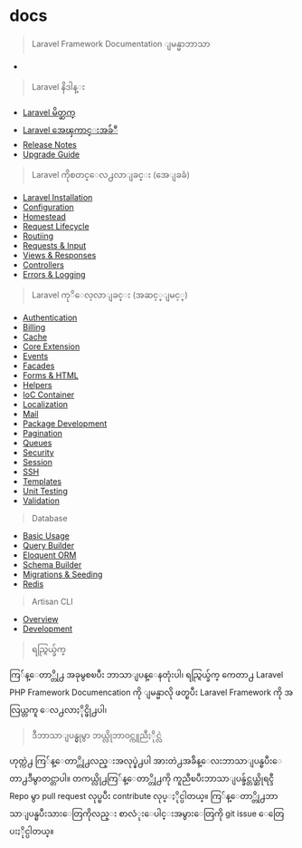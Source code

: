 ﻿docs
====
  

> Laravel Framework Documentation ျမန္မာဘာသာ

-

> Laravel နိဒါန္း

- [Laravel မိတ္ဆက္][1]
- [Laravel  အေၾကာင္းအခ်ံဳ][2] 
- [Release Notes][3]
- [Upgrade Guide][4]

>Laravel ကိုစတင္ေလ႕လာျခင္း (အေျခခံ)

- [Laravel Installation][5]
- [Configuration][6]
- [Homestead][7]
- [Request Lifecycle][8]
- [Routiing][9]
- [Requests & Input][10]
- [Views & Responses][11]
- [Controllers][12]
- [Errors & Logging][13]

>Laravel ကုိေလ့လာျခင္း (အဆင့္ျမင့္)

- [Authentication][14]
- [Billing][15]
- [Cache][16]
- [Core Extension][17]
- [Events][18]
- [Facades][19]
- [Forms & HTML][20]
- [Helpers][21]
- [IoC Container][22]
- [Localization][23]
- [Mail][24]
- [Package Development][25]
- [Pagination][26]
- [Queues][27]
- [Security][28]
- [Session][29]
- [SSH][30]
- [Templates][31]
- [Unit Testing][32]
- [Validation][33]

>Database

- [Basic Usage][34]
- [Query Builder][35]
- [Eloquent ORM][36]
- [Schema Builder][37]
- [Migrations & Seeding][38]
- [Redis][39]

> Artisan CLI

- [Overview][40]
- [Development][41]

>ရည္ရြယ္ခ်က္

ကြ်န္ေတာ္တို႕ အခုမွစၿပီး ဘာသာျပန္ေနတုံးပါ၊ ရည္ရြယ္ခ်က္ ကေတာ႕ Laravel PHP Framework Documencation ကို ျမန္မာလို ဖတ္ၿပီး Laravel Framework ကို အလြယ္တကူ ေလ႕လာႏိုင္ဖို႕ပါ၊

> ဒီဘာသာျပန္မွုမွာ ဘယ္လိုဘာဝင္ကူညီႏိုင္လဲ

ဟုတ္ကဲ႕ ကြ်န္ေတာ္တို႕လည္းအလုပ္နဲ႕ပါ အားတဲ႕အခ်ိန္ေလးဘာသာျပန္ၿပီးေတာ႕ဒီမွာတင္တာပါ။ တကယ္လို႕ကြ်န္ေတာ္တို႕ကို ကူညီၿပီးဘာသာျပန္ခ်င္တယ္ဆိုရင္ဒီ Repo မွာ pull request လုပ္ၿပီး contribute လုပ္ႏိုင္ပါတယ္။ ကြ်န္ေတာ္တို႕ဘာသာျပန္ၿပီးသားေတြကိုလည္း စာလံုးေပါင္းအမွားေတြကို git issue ေတြေပးႏိုင္ပါတယ္။


  [1]: introduction.md
  [2]: quick.md
  [3]: releases.md
  [4]: upgrade.md
  [5]: installation.md
  [6]: configuration.md
  [7]: homestead.md
  [8]: lifecycle.md
  [9]: routing.md
  [10]: requests.md
  [11]: responses.md
  [12]: controllers.md
  [13]: errors.md
  [14]: security.md
  [15]: billing.md
  [16]: cache.md
  [17]: extending.md
  [18]: events.md
  [19]: facades.md
  [20]: html.md
  [21]: helpers.md
  [22]: ioc.md
  [23]: localization.md
  [24]: mail.md
  [25]: packages.md
  [26]: pagination.md
  [27]: queues.md
  [28]: security.md
  [29]: session.md
  [30]: ssh.md
  [31]: templates.md
  [32]: testing.md
  [33]: validation.md
  [34]: database.md
  [35]: queries.md
  [36]: eloquent.md
  [37]: schema.md
  [38]: migrations.md
  [39]: redis.md
  [40]: artisan.md
  [41]: commands.md